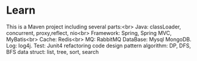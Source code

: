 # Learn

This is a Maven project including several parts:\<br>
Java: classLoader, concurrent, proxy,reflect, nio\<br>
Framework: Spring, Spring MVC, MyBatis\<br>
Cache: Redis\<br>
MQ: RabbitMQ
DataBase: Mysql MongoDB.
Log: log4j.
Test: Junit4
refactoring code
design pattern
algorithm: DP, DFS, BFS
data struct: list, tree, sort, search

